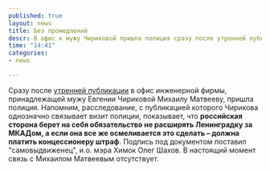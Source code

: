 ```yaml
---
published: true
layout: news
title: Без промедлений
descr: В офис к мужу Чириковой пришла полиция сразу после утренней публикации расследования о прокладке трассы Москва-Петербург
time: "14:41"
categories:
- news

---
```


Сразу после <a href="/news/2012/09/06/1/" target="_blank">утренней публикации</a> в офис инженерной фирмы, принадлежащей мужу Евгении Чириковой Михаилу Матвееву, пришла полиция. Напомним, расследование, с публикацией которого Чирикова однозначно связывает визит полиции, показывает, что <b>российская сторона берет на себя обязательство не расширять Ленинградку за МКАДом, а если она все же осмеливается это сделать – должна платить концессионеру штраф</b>. Подпись под документом поставил "самовыдвиженец", и.о. мэра Химок Олег Шахов.
В настоящий момент связь с Михаилом Матвеевым отсутствует.